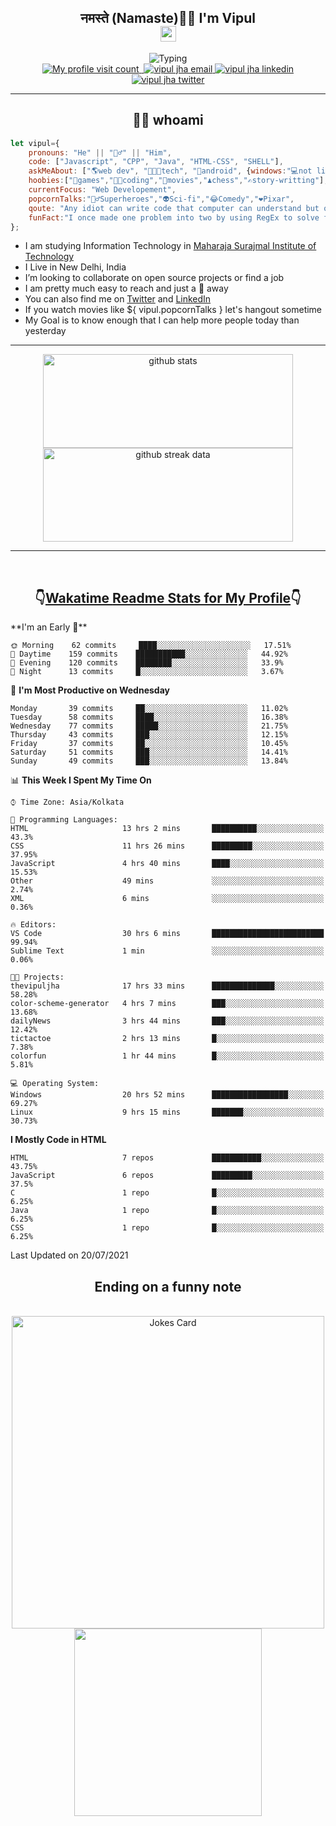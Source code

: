 <h2 align="center">नमस्ते (Namaste)🙏🏻 I'm Vipul<br><img src="https://media.giphy.com/media/hvRJCLFzcasrR4ia7z/giphy.gif" width="25px"></h2>
<div align=center>
<img src="https://readme-typing-svg.herokuapp.com?font=Fira+Code&color=A020E3&center=true&vCenter=true&lines=Web+Developement;Watching+Movies+and+shows;Javascript;Cricket;Linux" alt="Typing">
</div>
<div align=center>
<a href="https://github.com/thevipuljha">
    <img src="https://komarev.com/ghpvc/?username=thevipuljha&color=800080&label=Love+You&style=flat-square" alt="My profile visit count">
</a>
<a href="https://vipuljha.netlify.app">
    <img src="https://img.shields.io/static/v1?label=&style=flat-square&&message=Portfolio&color=339E37" alt="">
</a>
<a href="mailto:vipuljha1142@gmail.com">
    <img src="https://img.shields.io/static/v1?label=&style=flat-square&logoWidth=14&message=vipuljha1142@gmail.com&logo=gmail&labelColor=white&logoColor=EA4335&color=EA4335" alt="vipul jha email">
</a>
<a href="https://www.linkedin.com/in/thevipuljha">
    <img src="https://img.shields.io/static/v1?label=&style=flat-square&logoWidth=14&message=thevipuljha&logo=linkedin&labelColor=white&logoColor=0A66C2&color=0A66C2" alt="vipul jha linkedin">
</a>
<a href="https://twitter.com/thevipuljha">
    <img src="https://img.shields.io/static/v1?label=&style=flat-square&logoWidth=14&message=thevipuljha&logo=twitter&labelColor=white&logoColor=1DA1F2&color=1DA1F2" alt="vipul jha twitter">
</a>
</div>
<hr>
<h2 align="center"> 👨‍💻 whoami</h2>

```javascript
let vipul={
    pronouns: "He" || "🙋‍♂️" || "Him",
    code: ["Javascript", "CPP", "Java", "HTML-CSS", "SHELL"],
    askMeAbout: ["🌎web dev", "👨🏼‍💻tech", "📱android", {windows:"💻not literally"}],
    hoobies:["🏏games","👨‍💻coding","🍿movies","♟️chess","✍️story-writting"],
    currentFocus: "Web Developement",
    popcornTalks:"🦸‍♂️Superheroes","👽Sci-fi","😂Comedy","❤️Pixar",
    qoute: "Any idiot can write code that computer can understand but only good developers can write code that humans can understand",
    funFact:"I once made one problem into two by using RegEx to solve first problem"
};
```

- I am studying Information Technology in [Maharaja Surajmal Institute of Technology](https://www.msit.in/)
- I Live in New Delhi, India
- I’m looking to collaborate on open source projects or find a job
- I am pretty much easy to reach and just a 👋 away
- You can also find me on [Twitter](https://twitter.com/thevipuljha) and [LinkedIn](https://www.linkedin.com/in/thevipuljha)
- If you watch movies like ${ vipul.popcornTalks } let's hangout sometime
- My Goal is to know enough that I can help more people today than yesterday
<hr>
<div align=center>
<a href="https://github.com/anuraghazra/github-readme-stats"><img src = "https://github-readme-stats.vercel.app/api?username=thevipuljha&show_icons=true&count_private=true&custom_title=MY+GITHUB+DATA&theme=radical&border_color=753778"  alt="github stats" height="150" width="400"></a>
<a href="https://github.com/DenverCoder1/github-readme-streak-stats"><img src = "http://github-readme-streak-stats.herokuapp.com?user=thevipuljha&theme=radical&fire=FFE608&border=753778" alt="github streak data" height="150" width="400"></a>
</div>
<hr>
<br>

<h2 align=center>👇<a href="https://wakatime.com/">Wakatime </a><a href="https://github.com/anmol098/waka-readme-stats">Readme Stats for My Profile</a>👇</h2>
<!--START_SECTION:waka-->
**I'm an Early 🐤** 

```text
🌞 Morning    62 commits     ████░░░░░░░░░░░░░░░░░░░░░   17.51% 
🌆 Daytime    159 commits    ███████████░░░░░░░░░░░░░░   44.92% 
🌃 Evening    120 commits    ████████░░░░░░░░░░░░░░░░░   33.9% 
🌙 Night      13 commits     █░░░░░░░░░░░░░░░░░░░░░░░░   3.67%

```
📅 **I'm Most Productive on Wednesday** 

```text
Monday       39 commits     ██░░░░░░░░░░░░░░░░░░░░░░░   11.02% 
Tuesday      58 commits     ████░░░░░░░░░░░░░░░░░░░░░   16.38% 
Wednesday    77 commits     █████░░░░░░░░░░░░░░░░░░░░   21.75% 
Thursday     43 commits     ███░░░░░░░░░░░░░░░░░░░░░░   12.15% 
Friday       37 commits     ██░░░░░░░░░░░░░░░░░░░░░░░   10.45% 
Saturday     51 commits     ███░░░░░░░░░░░░░░░░░░░░░░   14.41% 
Sunday       49 commits     ███░░░░░░░░░░░░░░░░░░░░░░   13.84%

```


📊 **This Week I Spent My Time On** 

```text
⌚︎ Time Zone: Asia/Kolkata

💬 Programming Languages: 
HTML                     13 hrs 2 mins       ██████████░░░░░░░░░░░░░░░   43.3% 
CSS                      11 hrs 26 mins      █████████░░░░░░░░░░░░░░░░   37.95% 
JavaScript               4 hrs 40 mins       ████░░░░░░░░░░░░░░░░░░░░░   15.53% 
Other                    49 mins             ░░░░░░░░░░░░░░░░░░░░░░░░░   2.74% 
XML                      6 mins              ░░░░░░░░░░░░░░░░░░░░░░░░░   0.36%

🔥 Editors: 
VS Code                  30 hrs 6 mins       █████████████████████████   99.94% 
Sublime Text             1 min               ░░░░░░░░░░░░░░░░░░░░░░░░░   0.06%

🐱‍💻 Projects: 
thevipuljha              17 hrs 33 mins      ██████████████░░░░░░░░░░░   58.28% 
color-scheme-generator   4 hrs 7 mins        ███░░░░░░░░░░░░░░░░░░░░░░   13.68% 
dailyNews                3 hrs 44 mins       ███░░░░░░░░░░░░░░░░░░░░░░   12.42% 
tictactoe                2 hrs 13 mins       █░░░░░░░░░░░░░░░░░░░░░░░░   7.38% 
colorfun                 1 hr 44 mins        █░░░░░░░░░░░░░░░░░░░░░░░░   5.81%

💻 Operating System: 
Windows                  20 hrs 52 mins      █████████████████░░░░░░░░   69.27% 
Linux                    9 hrs 15 mins       ███████░░░░░░░░░░░░░░░░░░   30.73%

```

**I Mostly Code in HTML** 

```text
HTML                     7 repos             ███████████░░░░░░░░░░░░░░   43.75% 
JavaScript               6 repos             █████████░░░░░░░░░░░░░░░░   37.5% 
C                        1 repo              █░░░░░░░░░░░░░░░░░░░░░░░░   6.25% 
Java                     1 repo              █░░░░░░░░░░░░░░░░░░░░░░░░   6.25% 
CSS                      1 repo              █░░░░░░░░░░░░░░░░░░░░░░░░   6.25%

```



 Last Updated on 20/07/2021
<!--END_SECTION:waka-->

<div align=center>
<h2 align=center> Ending on a funny note</h2>
<br>
<img src="https://readme-jokes.vercel.app/api?theme=tokyonight" alt="Jokes Card" width="500"/>
<br>
<img src="https://media.giphy.com/media/3o6Zt6KHxJTbXCnSvu/giphy.gif" width="300"/>
</div>
